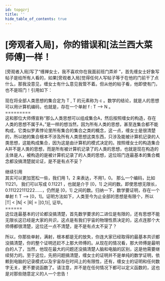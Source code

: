 ```yaml
---
id: topgzrj
title: ''
hide_table_of_contents: true
---
```


# [旁观者入局]，你的错误和[法兰西大菜师傅]一样！

[旁观者入局]写了“缠禅女士，我不喜欢你在我面前班门弄斧 ”，首先缠女士好象写帖子是给所有人看的，如果[旁观者入局]觉得任何人写帖子等于在他的门前干了点什么，那我没意见，缠女士有什么意见我管不着。但从他的帖子看，他即使有门，也不是班门！引用如下： 

现在将全部人类思想的集合定为 T , T 的元素称为 c 。数学的结论，就是人的思想可以用计算机编码，也就是，存在一个单射 f : T --> N 。 <br/>
========= <br/>
这和那位大师傅宣称“那么人类思想可以组成集合A，然后按照缠女的构造，存在人类的思想不属于A，”是一样的想当然，因为所有人类的思想，甚至连集合都不能构成，它类似罗素悖论里所有集合的集合之类的概念，这一点，缠女士是很清楚的，所以她的集合根本不涉及所有人类思想这类东西，只涉及能被计算机记录的人类思想，这能构成集合，因为这是由计算机的模式决定的。按照缠女士的构造集合A并不是人类的思想，而是所有被计算机记录了的人类的思想，也就是现在构造的主体是人，被构造的是被计算机记录了的人类的思想，这位班门连最基本的集合概念都没搞清楚就论证，是不是有点不妥？ 

继续引用 <br/>
其实可以更加宽松一些，我们用 1，2 来表达，不用1，0。 那么一个编码，比如11221， 我们可以写成 0.11221 ，也就是介于 [0，1] 之间的数。即使思想无限长，0.111222111222......，仍然是 [0，1] 之间的数。归纳一下，数学要证明，存在一个单射 f: T --> [0，1]。证明方法如下，人类至今为止全部的思想是有限个，所以 |T| < |N| < |R| = |[0,1}|, 证毕。 <br/>
====== <br/>
这位连最基本的讨论都没搞清楚，首先数学要求的二进位是有限的，还有思想不能无限长这已经是大家的共识，这点是有我们宇宙的物理性质决定的，这点连那个大师傅都很清楚，这位还一点不清楚，是不是有点太不妥了？ 

所以，你那些单射，满射，根本都是无的放失，你连大家已经取得的最基本共识都没搞清楚，你的整个证明还赶不上那大师傅的。从现在的情况看，那大师傅是最明白的人了，当然，他现在最大的问题还没搞清楚人脑和电脑的区别，这是他需要继续努力的。至于这位，先把问题搞清楚，缠女士的证明并不是单纯的数学证明，依赖到电脑的记录模式以及宇宙存在时间上的有限性，还有，缠女士的证明和任何数字无关，更不要说函数了。请注意，并不是在任何情况下都可以定义函数的，这也是对那些随意定义的人一个忠告！ 